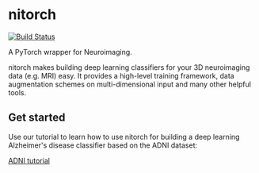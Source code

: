# nitorch
[![Build Status](https://travis-ci.com/derEitel/nitorch.svg?token=ABTs1Crt5thmGewrHaqx&branch=master)](https://travis-ci.com/derEitel/nitorch)

A PyTorch wrapper for Neuroimaging.

nitorch makes building deep learning classifiers for your 3D neuroimaging data (e.g. MRI) easy. It provides a high-level training framework, data augmentation schemes on multi-dimensional input and many other helpful tools.

## Get started
Use our tutorial to learn how to use nitorch for building a deep learning Alzheimer's disease classifier based on the ADNI dataset:

[ADNI tutorial](tutorials/ADNI_baseline-full_set-Tutorial.ipynb)
